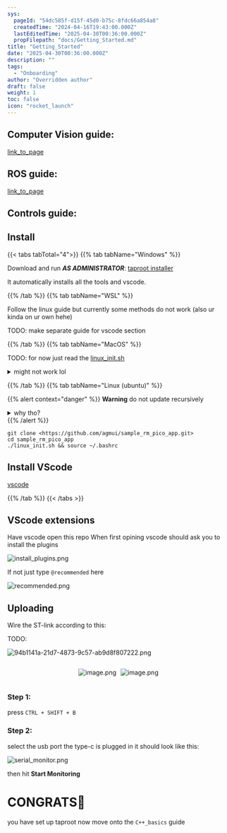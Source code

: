 ```yaml
---
sys:
  pageId: "54dc585f-d15f-45d0-b75c-8fdc66a854a8"
  createdTime: "2024-04-16T19:43:00.000Z"
  lastEditedTime: "2025-04-30T00:36:00.000Z"
  propFilepath: "docs/Getting_Started.md"
title: "Getting_Started"
date: "2025-04-30T00:36:00.000Z"
description: ""
tags:
  - "Onboarding"
author: "Overridden author"
draft: false
weight: 1
toc: false
icon: "rocket_launch"
---
```


## Computer Vision guide:

[link_to_page](86d45bc0-388b-4d26-8848-44f255f73d0e)

## ROS guide:

[link_to_page](3c76c1de-ec8f-46d6-8b0a-294005edc2d5)

## Controls guide:

## Install

{{< tabs tabTotal="4">}}
{{% tab tabName="Windows" %}}

Download and run _**AS ADMINISTRATOR**_: [taproot installer](https://github.com/Thornbots/TeachingFreshies/releases/tag/1.0)

It automatically installs all the tools and vscode.

{{% /tab %}}
{{% tab tabName="WSL" %}}

Follow the linux guide but currently some methods do not work (also ur kinda on ur own hehe)

TODO: make separate guide for vscode section

{{% /tab %}}
{{% tab tabName="MacOS" %}}

TODO: for now just read the [linux_init.sh](https://github.com/agmui/sample_rm_pico_app/blob/main/linux_init.sh)

<details>
<summary>might not work lol</summary>

`brew install libusb pkg-config`

Next install: [vscode](https://code.visualstudio.com/Download)

</details>

{{% /tab %}}
{{% tab tabName="Linux (ubuntu)" %}}

{{% alert context="danger" %}}
**Warning** do not update recursively
<details>
<summary>why tho?</summary>
There are some submodules that may go on for a while (like tinyusb) and I highly
recommend you don't need to get them.
If you want to see what submodules I update just look in `linux_init.sh`
</details>
{{% /alert %}}

```shell
git clone <https://github.com/agmui/sample_rm_pico_app.git>
cd sample_rm_pico_app
./linux_init.sh && source ~/.bashrc
```

## Install VScode

[vscode](https://code.visualstudio.com/Download)

{{% /tab %}}
{{< /tabs >}}

## VScode extensions

Have vscode open this repo
When first opining vscode should ask you to install the plugins

![install_plugins.png](https://prod-files-secure.s3.us-west-2.amazonaws.com/d518164a-d88e-44d1-a4ee-3adb3bd8bce0/89bd30f0-1825-4e77-867b-0a41ce370880/install_plugins.png?X-Amz-Algorithm=AWS4-HMAC-SHA256&X-Amz-Content-Sha256=UNSIGNED-PAYLOAD&X-Amz-Credential=ASIAZI2LB46676MDHSVP%2F20250516%2Fus-west-2%2Fs3%2Faws4_request&X-Amz-Date=20250516T230843Z&X-Amz-Expires=3600&X-Amz-Security-Token=IQoJb3JpZ2luX2VjEJf%2F%2F%2F%2F%2F%2F%2F%2F%2F%2FwEaCXVzLXdlc3QtMiJIMEYCIQDOOBe%2Fm7HLEpKH7GjdqCeJ116Lx6%2B6P8QBy7Urx%2B3TVgIhAPhmsKsqyoyzQSiKTN8A2ZGYENB82FRG7DCQykMv5GunKv8DCFAQABoMNjM3NDIzMTgzODA1Igyp0PJx52hFxFxT9fUq3ANLlrIyOijcsAXGbPJ74vjGIcnNyH3YF6rOR2I1C58%2BaFYWYmUi256gYKFYXFhLZ9Q7WSkTZc3p1DbdmflaxuMjitb8oc%2BaJgblCNkGergAjOWvMmiddvq4jM0WC8ouf%2FA66vn6HmIvmWabocv61Si09bq0c5xY0DpBN7Hl9LMGjUiE%2Be4HyNOtSRRkayiiZke2gWtJ8ZfrHo9sGXpWGXdU27kFP9BI6YB4NCQwhLe30gEF9pOSYQh%2BuFChFrK4eEnrH%2F6tHihx6GWEsfuobnmTk2kHyCmNrR9uQB%2Fz0y0tJkDensaaRt%2FUQOZ%2F95E3lxdc3gJXTqubPyT094xtxPMuoOTghi%2F%2FNlpnZC0LjonV5GeXHOYPQtf6Hi9q8lVV3UD9h190MXxQFrIzJ%2B9w5Dr5O2gQi94SV6GjnYyMZWRyc5ZSW7yISMqxPxHYALfraLCDTxCYKWH3mslRpewPLvLH0Rh80e4JIN%2F89XeswEnjfdQTqau2YklUgibWfgVwoJVG407k%2FxdjCMnUL1zFDqNWfXLM2a8q%2BFI4J63eYMksCWpPKQA71pRgCo6L47Mhymwrb0FhVgHi7vmgyTfiQICUqQfnV30WX1v2aD0lzoFI1x86jjYCwqEFcScn3TDX%2BZ7BBjqkAZHDh1iI5zChqk2qsHxGLI2gJoK%2Fdg58kG6Cq7NA4SIE3jKtMF5u6xQyNgXieCSV86uhxb%2B5lcv2ELkfAztaoPtZ9uAubkvm3IdCBzeUco%2BUJIK0L4Gv58GhaX2uL0G3hk5Fsmoyvrl2mizuFsUunVdI8BxjWTutcgR44c0RPzF8YBnu7rv31Bk6cd61Nf%2FhNyaGXdDbbd0E31cx6W7ENq%2BIMTeY&X-Amz-Signature=adc6ddc4dc62851cf9708058def2d06e60042e28f7943deb15e677df86db19fb&X-Amz-SignedHeaders=host&x-id=GetObject)

If not just type `@recommended` here  

![recommended.png](https://prod-files-secure.s3.us-west-2.amazonaws.com/d518164a-d88e-44d1-a4ee-3adb3bd8bce0/61e661e9-5d85-4dfc-be0d-8d2097a5e793/recommended.png?X-Amz-Algorithm=AWS4-HMAC-SHA256&X-Amz-Content-Sha256=UNSIGNED-PAYLOAD&X-Amz-Credential=ASIAZI2LB46676MDHSVP%2F20250516%2Fus-west-2%2Fs3%2Faws4_request&X-Amz-Date=20250516T230843Z&X-Amz-Expires=3600&X-Amz-Security-Token=IQoJb3JpZ2luX2VjEJf%2F%2F%2F%2F%2F%2F%2F%2F%2F%2FwEaCXVzLXdlc3QtMiJIMEYCIQDOOBe%2Fm7HLEpKH7GjdqCeJ116Lx6%2B6P8QBy7Urx%2B3TVgIhAPhmsKsqyoyzQSiKTN8A2ZGYENB82FRG7DCQykMv5GunKv8DCFAQABoMNjM3NDIzMTgzODA1Igyp0PJx52hFxFxT9fUq3ANLlrIyOijcsAXGbPJ74vjGIcnNyH3YF6rOR2I1C58%2BaFYWYmUi256gYKFYXFhLZ9Q7WSkTZc3p1DbdmflaxuMjitb8oc%2BaJgblCNkGergAjOWvMmiddvq4jM0WC8ouf%2FA66vn6HmIvmWabocv61Si09bq0c5xY0DpBN7Hl9LMGjUiE%2Be4HyNOtSRRkayiiZke2gWtJ8ZfrHo9sGXpWGXdU27kFP9BI6YB4NCQwhLe30gEF9pOSYQh%2BuFChFrK4eEnrH%2F6tHihx6GWEsfuobnmTk2kHyCmNrR9uQB%2Fz0y0tJkDensaaRt%2FUQOZ%2F95E3lxdc3gJXTqubPyT094xtxPMuoOTghi%2F%2FNlpnZC0LjonV5GeXHOYPQtf6Hi9q8lVV3UD9h190MXxQFrIzJ%2B9w5Dr5O2gQi94SV6GjnYyMZWRyc5ZSW7yISMqxPxHYALfraLCDTxCYKWH3mslRpewPLvLH0Rh80e4JIN%2F89XeswEnjfdQTqau2YklUgibWfgVwoJVG407k%2FxdjCMnUL1zFDqNWfXLM2a8q%2BFI4J63eYMksCWpPKQA71pRgCo6L47Mhymwrb0FhVgHi7vmgyTfiQICUqQfnV30WX1v2aD0lzoFI1x86jjYCwqEFcScn3TDX%2BZ7BBjqkAZHDh1iI5zChqk2qsHxGLI2gJoK%2Fdg58kG6Cq7NA4SIE3jKtMF5u6xQyNgXieCSV86uhxb%2B5lcv2ELkfAztaoPtZ9uAubkvm3IdCBzeUco%2BUJIK0L4Gv58GhaX2uL0G3hk5Fsmoyvrl2mizuFsUunVdI8BxjWTutcgR44c0RPzF8YBnu7rv31Bk6cd61Nf%2FhNyaGXdDbbd0E31cx6W7ENq%2BIMTeY&X-Amz-Signature=527ece3b29d38bcbe2a202271ae376454926d9fa07574897d0e0f5abe1992a2a&X-Amz-SignedHeaders=host&x-id=GetObject)

## Uploading

Wire the ST-link according to this:

TODO:

![94b1141a-21d7-4873-9c57-ab9d8f807222.png](https://prod-files-secure.s3.us-west-2.amazonaws.com/d518164a-d88e-44d1-a4ee-3adb3bd8bce0/e5fad17d-ab82-4300-9f4c-505ab4b1202c/94b1141a-21d7-4873-9c57-ab9d8f807222.png?X-Amz-Algorithm=AWS4-HMAC-SHA256&X-Amz-Content-Sha256=UNSIGNED-PAYLOAD&X-Amz-Credential=ASIAZI2LB46676MDHSVP%2F20250516%2Fus-west-2%2Fs3%2Faws4_request&X-Amz-Date=20250516T230843Z&X-Amz-Expires=3600&X-Amz-Security-Token=IQoJb3JpZ2luX2VjEJf%2F%2F%2F%2F%2F%2F%2F%2F%2F%2FwEaCXVzLXdlc3QtMiJIMEYCIQDOOBe%2Fm7HLEpKH7GjdqCeJ116Lx6%2B6P8QBy7Urx%2B3TVgIhAPhmsKsqyoyzQSiKTN8A2ZGYENB82FRG7DCQykMv5GunKv8DCFAQABoMNjM3NDIzMTgzODA1Igyp0PJx52hFxFxT9fUq3ANLlrIyOijcsAXGbPJ74vjGIcnNyH3YF6rOR2I1C58%2BaFYWYmUi256gYKFYXFhLZ9Q7WSkTZc3p1DbdmflaxuMjitb8oc%2BaJgblCNkGergAjOWvMmiddvq4jM0WC8ouf%2FA66vn6HmIvmWabocv61Si09bq0c5xY0DpBN7Hl9LMGjUiE%2Be4HyNOtSRRkayiiZke2gWtJ8ZfrHo9sGXpWGXdU27kFP9BI6YB4NCQwhLe30gEF9pOSYQh%2BuFChFrK4eEnrH%2F6tHihx6GWEsfuobnmTk2kHyCmNrR9uQB%2Fz0y0tJkDensaaRt%2FUQOZ%2F95E3lxdc3gJXTqubPyT094xtxPMuoOTghi%2F%2FNlpnZC0LjonV5GeXHOYPQtf6Hi9q8lVV3UD9h190MXxQFrIzJ%2B9w5Dr5O2gQi94SV6GjnYyMZWRyc5ZSW7yISMqxPxHYALfraLCDTxCYKWH3mslRpewPLvLH0Rh80e4JIN%2F89XeswEnjfdQTqau2YklUgibWfgVwoJVG407k%2FxdjCMnUL1zFDqNWfXLM2a8q%2BFI4J63eYMksCWpPKQA71pRgCo6L47Mhymwrb0FhVgHi7vmgyTfiQICUqQfnV30WX1v2aD0lzoFI1x86jjYCwqEFcScn3TDX%2BZ7BBjqkAZHDh1iI5zChqk2qsHxGLI2gJoK%2Fdg58kG6Cq7NA4SIE3jKtMF5u6xQyNgXieCSV86uhxb%2B5lcv2ELkfAztaoPtZ9uAubkvm3IdCBzeUco%2BUJIK0L4Gv58GhaX2uL0G3hk5Fsmoyvrl2mizuFsUunVdI8BxjWTutcgR44c0RPzF8YBnu7rv31Bk6cd61Nf%2FhNyaGXdDbbd0E31cx6W7ENq%2BIMTeY&X-Amz-Signature=bd60761372d8b186c9c0806078b28d2f747c5ada405b1fef63cd4e566085d214&X-Amz-SignedHeaders=host&x-id=GetObject)

<div style="display: flex;flex-direction: row; column-gap:10px; max-width: 630px;justify-content: center;">
<div>

![image.png](https://prod-files-secure.s3.us-west-2.amazonaws.com/d518164a-d88e-44d1-a4ee-3adb3bd8bce0/210ecb78-1116-4d7b-b9b7-2292f66fa2c2/image.png?X-Amz-Algorithm=AWS4-HMAC-SHA256&X-Amz-Content-Sha256=UNSIGNED-PAYLOAD&X-Amz-Credential=ASIAZI2LB4665GTFI4IV%2F20250516%2Fus-west-2%2Fs3%2Faws4_request&X-Amz-Date=20250516T230846Z&X-Amz-Expires=3600&X-Amz-Security-Token=IQoJb3JpZ2luX2VjEJf%2F%2F%2F%2F%2F%2F%2F%2F%2F%2FwEaCXVzLXdlc3QtMiJHMEUCICy3%2B5m%2BMGJBemqKP60GWkTQ0lECISdYeebO2iQsFrRJAiEA3cGLhp%2BihIXMHZKrMu8E9IMZKyqJv33IQr%2BmOYMzEd0q%2FwMIUBAAGgw2Mzc0MjMxODM4MDUiDChPjWC4GMpEIMGmlCrcA2VjgSueLL4pUird0oASRR211H8mCN%2BptLK4yh434KYrVl20vQedNxrnJKHOAA5aCe2wdr3LXVDnH7aZouotH%2F69%2BkcJtdNXyAS%2BnqremRZTXZaluDQmMh6J%2BVZ2es15yn1P7C%2Ba0Um0Ih6HAhb6bmHIrj29nS6oovjjFzHscNGNJt8%2B5LZAmJ6e%2BhCXgM3fZAffhETC6%2FAWQEJE6ZYi%2BYmntALCEvCCI4dx2ZrGlK93PsKgLRCU%2FBUrmbjhYU%2B94e5YjIhVQTu0QVPqI6LjPKwDQlP2cfCvSH0qCXBelS2ZrQm6cvxvNqg7rd52tmw4RFX%2BmRV2SDw2%2Ff8zW9xpvN71MbEkMlluj%2FtTS8chLwIMPkyCpRe5MDwTVMlTVceMF6bkBc7MiOCVsLfx%2F7bctOwRuvkndxFtwiuZ2GG23yYUQxURpvqGdqLNsjmCt%2BEuO7WxMob%2FMOpcTBWQ6f6tTqu9hJ8xV6TX2EOHH5uFCrhTpkm7u7nKunbUFXZfX4tl3MCJ3sRHD3MHsFUQOvDoC0DaykReyEkUYDQwtuNZ%2Fl2Akl9xfShCLGWgVlfDp5pgXITiNgLfRRMxaOb%2FSSVAZ5FSLHVoOfTBi5HrbJwrHU35Hlj2msWOAOu2bmgDMOD5nsEGOqUBrRLNlJ2%2BjORfRM%2BTlzvsRYJl%2FS2Iaz%2B%2BnPr0HViHhetWSyB49UDXjQLTZvXgwks5L3JTQAUrTd2EH6J1Qc3m%2BLDldU4uoNpBfcp4cWfnOqI1J6c8MxDiCN6EJz4LkFpTd7AxbkO%2BRHeiCVQo6PxkF0r3CaT8BKLF0r5qLf23c7cXUfxCtydH0C%2BwQ1M8tdy9RTjm34TPkkiFS2SRiVJHdt1byzt5&X-Amz-Signature=af9d996bf189e7b19cc202d65baa4dcedfd13b1786dd66d58768183d1bf9fb9a&X-Amz-SignedHeaders=host&x-id=GetObject)

</div>
<div>

![image.png](https://prod-files-secure.s3.us-west-2.amazonaws.com/d518164a-d88e-44d1-a4ee-3adb3bd8bce0/33a0fd0f-8ca6-4a86-8e09-26e95ded1fff/image.png?X-Amz-Algorithm=AWS4-HMAC-SHA256&X-Amz-Content-Sha256=UNSIGNED-PAYLOAD&X-Amz-Credential=ASIAZI2LB466XGRAZ67D%2F20250516%2Fus-west-2%2Fs3%2Faws4_request&X-Amz-Date=20250516T230847Z&X-Amz-Expires=3600&X-Amz-Security-Token=IQoJb3JpZ2luX2VjEJf%2F%2F%2F%2F%2F%2F%2F%2F%2F%2FwEaCXVzLXdlc3QtMiJHMEUCIBEhshMogpcAgWs0Agm6NPJ97LWS16lQ9sEFl8AtSbUjAiEAg18VOpyaM8nC8s%2FHEMeJcnEywXHTdHX0GiFcJoOTkLsq%2FwMIUBAAGgw2Mzc0MjMxODM4MDUiDMcNq2TOa%2B36oZ0C6CrcA7bENLeMDGPdZptcWzXy1JQ%2BQVzAlKgj6iXtjxwcn3gLUG%2FSsmf7FljGleo%2BEqTtKvUG0TFGWvUxjJ5SLKDBqb4PyxJpJp5D2eYyfVoW9QpjQb02aXMVRwUX2QOIxvXheKEWbjAj3eU7dyLvvhcU8ZLedUWbh7CqhqDo%2BbOnyrAsCz8eFkXdtMf%2B6o41Q2PHaSB9u8WmE4%2BjdbxnENY8Xz1OPjZsSuCfXfN8L%2B4CeN9LWrpyV%2FUt2QJ7g4P0foigo40bFEULpPbFMGOQyo8L726uOY90Hcv9c%2Fqh%2FGGP%2FgN129JNe3pGWradBm6yNC9E%2Bv%2BoukrYZX%2F%2F0De0VxpMa7xtLJPP0xl7Nrr5E41YTw4sGLlCl0bm3rpW8lpk0zNxSQGxMZ7t%2FOynSqZtXEI3aM%2F18oWnI3kWFrHFuA1V3KFeAMB4%2B0xrzMWscwhuh6Y%2FQ5ZkpwCkx8dfCacvwx4VQOFyA9nqhKymvMz%2BvDO2F7SiAIHNlR5ll%2ByTMoIufhG%2F7WLmX2pDfNl%2BJoYtZ4Y4P4TFO7tzx84kCNLsxUydYrynyG67jgz%2FyKS9uvyX9ecogtkzOzJnLBZwaTV74A0WQDGgE5f7SiBHKPzPoIrdVQJJt68d0B7yU4Uk39sbMNb5nsEGOqUBHrOg2uavz%2B2X1KxiHvLFGBnvQtgU0lLHmOZhQyiQBYr42NYM7e6XXAkMG8oT3ZEDApYNuLSl0z%2F8Sw3lWt1aDiakHjFWHaiIbvBxyTYgOw79jlrpdshBZfgl0jTTQrEJ1fLnnd7uxgxgilG4OJUc%2BD99iTFS2%2Bfuga%2Bxl8%2FfhUwDvZeEe2z6FtcafjkKVIaIUSihi9yOf8vZ5B0ckFFi7mvpoffE&X-Amz-Signature=f9ad0812f5a9cbc31165738949104d60c08753699f75e9063ea0d259121aa6ed&X-Amz-SignedHeaders=host&x-id=GetObject)

</div>
</div>

### Step 1:

press `CTRL + SHIFT + B`

### Step 2:

select the usb port the type-c is plugged in it should look like this:

![serial_monitor.png](https://prod-files-secure.s3.us-west-2.amazonaws.com/d518164a-d88e-44d1-a4ee-3adb3bd8bce0/f03f4774-05d4-4393-b6a0-d5efb6d315ab/serial_monitor.png?X-Amz-Algorithm=AWS4-HMAC-SHA256&X-Amz-Content-Sha256=UNSIGNED-PAYLOAD&X-Amz-Credential=ASIAZI2LB46676MDHSVP%2F20250516%2Fus-west-2%2Fs3%2Faws4_request&X-Amz-Date=20250516T230843Z&X-Amz-Expires=3600&X-Amz-Security-Token=IQoJb3JpZ2luX2VjEJf%2F%2F%2F%2F%2F%2F%2F%2F%2F%2FwEaCXVzLXdlc3QtMiJIMEYCIQDOOBe%2Fm7HLEpKH7GjdqCeJ116Lx6%2B6P8QBy7Urx%2B3TVgIhAPhmsKsqyoyzQSiKTN8A2ZGYENB82FRG7DCQykMv5GunKv8DCFAQABoMNjM3NDIzMTgzODA1Igyp0PJx52hFxFxT9fUq3ANLlrIyOijcsAXGbPJ74vjGIcnNyH3YF6rOR2I1C58%2BaFYWYmUi256gYKFYXFhLZ9Q7WSkTZc3p1DbdmflaxuMjitb8oc%2BaJgblCNkGergAjOWvMmiddvq4jM0WC8ouf%2FA66vn6HmIvmWabocv61Si09bq0c5xY0DpBN7Hl9LMGjUiE%2Be4HyNOtSRRkayiiZke2gWtJ8ZfrHo9sGXpWGXdU27kFP9BI6YB4NCQwhLe30gEF9pOSYQh%2BuFChFrK4eEnrH%2F6tHihx6GWEsfuobnmTk2kHyCmNrR9uQB%2Fz0y0tJkDensaaRt%2FUQOZ%2F95E3lxdc3gJXTqubPyT094xtxPMuoOTghi%2F%2FNlpnZC0LjonV5GeXHOYPQtf6Hi9q8lVV3UD9h190MXxQFrIzJ%2B9w5Dr5O2gQi94SV6GjnYyMZWRyc5ZSW7yISMqxPxHYALfraLCDTxCYKWH3mslRpewPLvLH0Rh80e4JIN%2F89XeswEnjfdQTqau2YklUgibWfgVwoJVG407k%2FxdjCMnUL1zFDqNWfXLM2a8q%2BFI4J63eYMksCWpPKQA71pRgCo6L47Mhymwrb0FhVgHi7vmgyTfiQICUqQfnV30WX1v2aD0lzoFI1x86jjYCwqEFcScn3TDX%2BZ7BBjqkAZHDh1iI5zChqk2qsHxGLI2gJoK%2Fdg58kG6Cq7NA4SIE3jKtMF5u6xQyNgXieCSV86uhxb%2B5lcv2ELkfAztaoPtZ9uAubkvm3IdCBzeUco%2BUJIK0L4Gv58GhaX2uL0G3hk5Fsmoyvrl2mizuFsUunVdI8BxjWTutcgR44c0RPzF8YBnu7rv31Bk6cd61Nf%2FhNyaGXdDbbd0E31cx6W7ENq%2BIMTeY&X-Amz-Signature=4bd23e20310f50c623b8ebaa0c33aa40ace35d67ef6b9fdfddc74a815135622a&X-Amz-SignedHeaders=host&x-id=GetObject)

then hit **Start Monitoring**

# CONGRATS🎉

you have set up taproot now move onto the `C++_basics` guide
